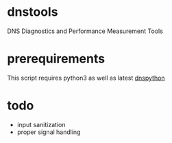 # dnstools
DNS Diagnostics and Performance Measurement Tools

# prerequirements
This script requires python3 as well as latest [dnspython](http://www.dnspython.org/)

# todo
- input sanitization
- proper signal handling
 
